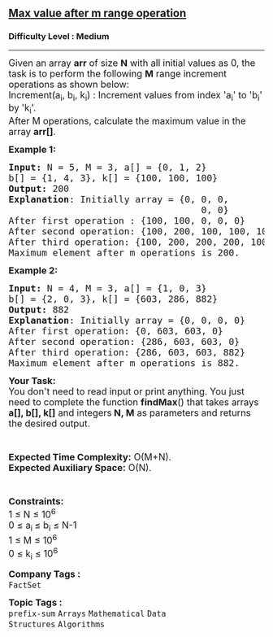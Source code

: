 <h2><a href="https://practice.geeksforgeeks.org/problems/max-value-after-m-range-operation4300/1?page=1&category[]=prefix-sum&sortBy=submissions">Max value after m range operation</a></h2><h3>Difficulty Level : Medium</h3><hr><div class="problems_problem_content__Xm_eO"><p><span style="font-size:18px">Given an array <strong>arr</strong> of size <strong>N</strong> with all initial values as 0, the task is to perform the following <strong>M</strong> range increment operations as shown below:<strong> </strong><br>
Increment(a<sub>i</sub>, b<sub>i</sub>, k<sub>i</sub>) : Increment values from index 'a<sub>i</sub>' to 'b<sub>i</sub>' by 'k<sub>i</sub>'.<br>
After M operations, calculate the maximum value in the array <strong>arr[]</strong>.</span></p>

<p><span style="font-size:18px"><strong>Example 1:</strong></span></p>

<pre><span style="font-size:18px"><strong>Input: </strong>N = 5, M = 3, a[] = {0, 1, 2}
b[] = {1, 4, 3}, k[] = {100, 100, 100}
<strong>Output:</strong> 200
<strong>Explanation</strong>: Initially array = {0, 0, 0, 
                                   0, 0}
After first operation : {100, 100, 0, 0, 0}
After second operation: {100, 200, 100, 100, 100}
After third operation: {100, 200, 200, 200, 100}
Maximum element after m operations is 200.</span></pre>

<p><span style="font-size:18px"><strong>Example 2:</strong></span></p>

<pre><span style="font-size:18px"><strong>Input: </strong>N = 4, M = 3, a[] = {1, 0, 3} 
b[] = {2, 0, 3}, k[] = {603, 286, 882}
<strong>Output:</strong> 882
<strong>Explanation</strong>: Initially array = {0, 0, 0, 0}
After first operation: {0, 603, 603, 0}
After second operation: {286, 603, 603, 0}
After third operation: {286, 603, 603, 882}
Maximum element after m operations is 882.</span></pre>

<p><span style="font-size:18px"><strong>Your Task:</strong><br>
You don't need to read input or print anything.&nbsp;You just need to complete the function <strong>findMax</strong>() that takes arrays<strong> a[], b[], k[]</strong> and integers<strong> N, M</strong> as parameters and returns the desired output.</span></p>

<p>&nbsp;</p>

<p><span style="font-size:18px"><strong>Expected Time Complexity:</strong> O(M+N).<br>
<strong>Expected Auxiliary Space:</strong> O(N).</span></p>

<p>&nbsp;</p>

<p><span style="font-size:18px"><strong>Constraints:</strong><br>
1 ≤ N ≤ 10<sup>6</sup></span><br>
<span style="font-size:18px">0 ≤ a<sub>i </sub> ≤ b<sub>i</sub> ≤ N-1</span><br>
<span style="font-size:18px">1 ≤ M ≤ 10<sup>6</sup></span><br>
<span style="font-size:18px">0 ≤ k<sub>i</sub> ≤ 10<sup>6</sup></span></p>
</div><p><span style=font-size:18px><strong>Company Tags : </strong><br><code>FactSet</code>&nbsp;<br><p><span style=font-size:18px><strong>Topic Tags : </strong><br><code>prefix-sum</code>&nbsp;<code>Arrays</code>&nbsp;<code>Mathematical</code>&nbsp;<code>Data Structures</code>&nbsp;<code>Algorithms</code>&nbsp;
